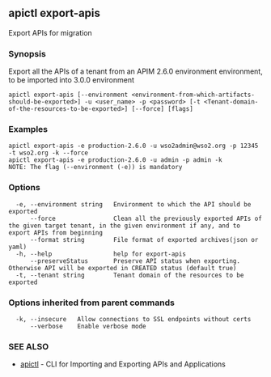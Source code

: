 ## apictl export-apis

Export APIs for migration

### Synopsis

Export all the APIs of a tenant from an APIM 2.6.0 environment environment, to be imported into 3.0.0 environment

```
apictl export-apis [--environment <environment-from-which-artifacts-should-be-exported>] -u <user_name> -p <password> [-t <Tenant-domain-of-the-resources-to-be-exported>] [--force] [flags]
```

### Examples

```
apictl export-apis -e production-2.6.0 -u wso2admin@wso2.org -p 12345 -t wso2.org -k --force
apictl export-apis -e production-2.6.0 -u admin -p admin -k
NOTE: The flag (--environment (-e)) is mandatory
```

### Options

```
  -e, --environment string   Environment to which the API should be exported
      --force                Clean all the previously exported APIs of the given target tenant, in the given environment if any, and to export APIs from beginning
      --format string        File format of exported archives(json or yaml)
  -h, --help                 help for export-apis
      --preserveStatus       Preserve API status when exporting. Otherwise API will be exported in CREATED status (default true)
  -t, --tenant string        Tenant domain of the resources to be exported
```

### Options inherited from parent commands

```
  -k, --insecure   Allow connections to SSL endpoints without certs
      --verbose    Enable verbose mode
```

### SEE ALSO

* [apictl](apictl.md)	 - CLI for Importing and Exporting APIs and Applications

